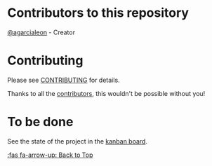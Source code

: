 # Contributors to this repository

[@agarcialeon](https://github.com/agarcialeon) - Creator

# Contributing

Please see [CONTRIBUTING](https://github.com/agarcialeon/awesome-unity/blob/master/CONTRIBUTING.md) for details.

Thanks to all the [contributors](https://github.com/agarcialeon/awesome-unity/graphs/contributors), this wouldn't be possible without you! 

<!--<a href="https://github.com/agarcialeon/awesome-unity/graphs/contributors">
	 <img src="https://opencollective.com/vuejs/contributors.svg?width=890" /> 
</a>-->

# To be done

See the state of the project in the [kanban board](https://github.com/UnityCommunity/AwesomeUnityCommunity/projects/1).

[:fas fa-arrow-up: Back to Top](/README)
